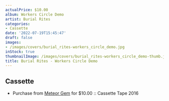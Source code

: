 ```yaml
---
actualPrice: $10.00
album: Workers Circle Demo
artist: Burial Rites
categories:
- Cassette
date: '2022-07-19T15:45:47'
draft: false
images:
- /images/covers/burial_rites-workers_circle_demo.jpg
inStock: true
thumbnailImage: /images/covers/burial_rites-workers_circle_demo-thumb.jpg
title: Burial Rites - Workers Circle Demo
---
```


## Cassette
* Purchase from [Meteor Gem](https://meteor-gem.com/products/used-burial-rites-workers-circle-demo-cassette) for $10.00 :: Cassette Tape 2016
